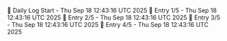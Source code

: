 📅 Daily Log Start - Thu Sep 18 12:43:16 UTC 2025
📌 Entry 1/5 - Thu Sep 18 12:43:16 UTC 2025
📌 Entry 2/5 - Thu Sep 18 12:43:16 UTC 2025
📌 Entry 3/5 - Thu Sep 18 12:43:16 UTC 2025
📌 Entry 4/5 - Thu Sep 18 12:43:16 UTC 2025
